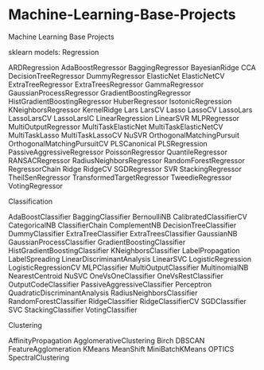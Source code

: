 # Machine-Learning-Base-Projects
Machine Learning Base Projects



sklearn models:
Regression

ARDRegression
AdaBoostRegressor
BaggingRegressor
BayesianRidge
CCA
DecisionTreeRegressor
DummyRegressor
ElasticNet
ElasticNetCV
ExtraTreeRegressor
ExtraTreesRegressor
GammaRegressor
GaussianProcessRegressor
GradientBoostingRegressor
HistGradientBoostingRegressor
HuberRegressor
IsotonicRegression
KNeighborsRegressor
KernelRidge
Lars
LarsCV
Lasso
LassoCV
LassoLars
LassoLarsCV
LassoLarsIC
LinearRegression
LinearSVR
MLPRegressor
MultiOutputRegressor
MultiTaskElasticNet
MultiTaskElasticNetCV
MultiTaskLasso
MultiTaskLassoCV
NuSVR
OrthogonalMatchingPursuit
OrthogonalMatchingPursuitCV
PLSCanonical
PLSRegression
PassiveAggressiveRegressor
PoissonRegressor
QuantileRegressor
RANSACRegressor
RadiusNeighborsRegressor
RandomForestRegressor
RegressorChain
Ridge
RidgeCV
SGDRegressor
SVR
StackingRegressor
TheilSenRegressor
TransformedTargetRegressor
TweedieRegressor
VotingRegressor

Classification

AdaBoostClassifier
BaggingClassifier
BernoulliNB
CalibratedClassifierCV
CategoricalNB
ClassifierChain
ComplementNB
DecisionTreeClassifier
DummyClassifier
ExtraTreeClassifier
ExtraTreesClassifier
GaussianNB
GaussianProcessClassifier
GradientBoostingClassifier
HistGradientBoostingClassifier
KNeighborsClassifier
LabelPropagation
LabelSpreading
LinearDiscriminantAnalysis
LinearSVC
LogisticRegression
LogisticRegressionCV
MLPClassifier
MultiOutputClassifier
MultinomialNB
NearestCentroid
NuSVC
OneVsOneClassifier
OneVsRestClassifier
OutputCodeClassifier
PassiveAggressiveClassifier
Perceptron
QuadraticDiscriminantAnalysis
RadiusNeighborsClassifier
RandomForestClassifier
RidgeClassifier
RidgeClassifierCV
SGDClassifier
SVC
StackingClassifier
VotingClassifier

Clustering

AffinityPropagation
AgglomerativeClustering
Birch
DBSCAN
FeatureAgglomeration
KMeans
MeanShift
MiniBatchKMeans
OPTICS
SpectralClustering
